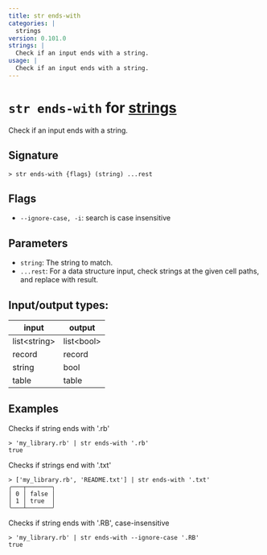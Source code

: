 ```yaml
---
title: str ends-with
categories: |
  strings
version: 0.101.0
strings: |
  Check if an input ends with a string.
usage: |
  Check if an input ends with a string.
---
```

<!-- This file is automatically generated. Please edit the command in https://github.com/nushell/nushell instead. -->

# `str ends-with` for [strings](/commands/categories/strings.md)

<div class='command-title'>Check if an input ends with a string.</div>

## Signature

```> str ends-with {flags} (string) ...rest```

## Flags

 -  `--ignore-case, -i`: search is case insensitive

## Parameters

 -  `string`: The string to match.
 -  `...rest`: For a data structure input, check strings at the given cell paths, and replace with result.


## Input/output types:

| input        | output     |
| ------------ | ---------- |
| list\<string\> | list\<bool\> |
| record       | record     |
| string       | bool       |
| table        | table      |
## Examples

Checks if string ends with '.rb'
```nu
> 'my_library.rb' | str ends-with '.rb'
true
```

Checks if strings end with '.txt'
```nu
> ['my_library.rb', 'README.txt'] | str ends-with '.txt'
╭───┬───────╮
│ 0 │ false │
│ 1 │ true  │
╰───┴───────╯

```

Checks if string ends with '.RB', case-insensitive
```nu
> 'my_library.rb' | str ends-with --ignore-case '.RB'
true
```
